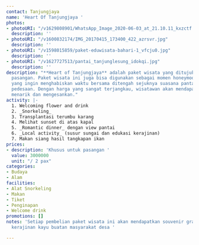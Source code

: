 ```yaml
---
contact: Tanjungjaya
name: 'Heart Of Tanjungjaya '
photos:
- photoURI: "/v1629808901/WhatsApp_Image_2020-06-03_at_21.10.11_kxzctf.jpg"
  description: ''
- photoURI: "/v1600832174/IMG_20170415_173400_422_azrsvr.jpg"
  description: ''
- photoURI: "/v1598015859/paket-eduwisata-bahari-1_vfcju0.jpg"
  description: ''
- photoURI: "/v1627727513/pantai_tanjunglesung_idokqi.jpg"
  description: ''
description: "**Heart of Tanjungjaya** adalah paket wisata yang ditujukan khus untuk
  pasangan. Paket wisata ini juga bisa digunakan sebagai momen honeymoon suami istri
  yang ingin menghabiskan waktu bersama ditengah sejuknya suasana pantai dan damainya
  pedesaan. Dengan harga yang sangat terjangkau, wisatawan akan mendapatkan pengalaman
  menarik dan mengesankan."
activity: |-
  1. Welcoming flower and drink
  2. _Snorkeling_
  3. Transplantasi terumbu karang
  4. Melihat sunset di atas kapal
  5. _Romantic dinner_ dengan view pantai
  6. _Local activity_ (susur sungai dan edukasi kerajinan)
  7. Makan siang hasil tangkapan ikan
prices:
- description: 'Khusus untuk pasangan '
  value: 3000000
  unit: "/ 2 pax"
categories:
- Budaya
- Alam
facilities:
- Alat Snorkeling
- Makan
- Tiket
- Penginapan
- Welcome drink
promotions: []
notes: 'Setiap pembelian paket wisata ini akan mendapatkan souvenir gratis berupa
  kerajinan kayu buatan masyarakat desa '

---
```

